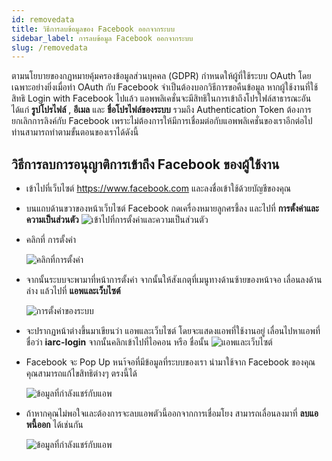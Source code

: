```yaml
---
id: removedata
title: วิธีการลบข้อมูลของ Facebook ออกจากระบบ
sidebar_label: การลบข้อมูล Facebook ออกจากระบบ
slug: /removedata
---
```


ตามนโยบายของกฏหมายคุ้มครองข้อมูลส่วนบุคคล (GDPR) กำหนดให้ผู้ที่ใช้ระบบ OAuth โดยเฉพาะอย่างยิ่งเมื่อทำ OAuth กับ Facebook จำเป็นต้องบอกวิธีการขอคืนข้อมูล หากผู้ใช้งานที่ใช้สิทธิ Login with Facebook ไปแล้ว แอพพลิเคชั่นจะมีสิทธิในการเข้าถึงโปรไฟล์สาธารณะอันได้แก่ **รูปโปรไฟล์** , **อีเมล** และ **ชื่อโปรไฟล์ของระบบ** รวมถึง Authentication Token ต้องการยกเลิกการลิงค์กับ Facebook เพราะไม่ต้องการให้มีการเชื่อมต่อกับแอพพลิเคชั่นของเราอีกต่อไป ท่านสามารถทำตามขั้นตอนของเราได้ดังนี้

## วิธีการลบการอนุญาติการเข้าถึง Facebook ของผู้ใช้งาน

- เข้าไปที่เว็บไซต์ https://www.facebook.com และลงชื่อเข้าใช้ด้วยบัญชีของคุณ
- บนแถบด้านขวาของหน้าเว็บไซต์ Facebook กดเครื่องหมายลูกศรชี้ลง และไปที่ **การตั้งค่าและความเป็นส่วนตัว**
  ![เข้าไปที่การตั้งค่าและความเป็นส่วนตัว](/img/facebookremove/1.png)
- คลิกที่ การตั้งค่า

  ![คลิกที่การตั้งค่า](/img/facebookremove/2.png)

- จากนั้นระบบจะพามาที่หน้าการตั้งค่า จากนั้นให้สังเกตุที่เมนูทางด้านซ้ายของหน้าจอ เลื่อนลงด้านล่าง แล้วไปที่ **แอพและเว็บไซต์**

  ![การตั้งค่าของระบบ](/img/facebookremove/3.png)

- จะปรากฏหน้าต่างขึ้นมาเขียนว่า แอพและเว็บไซต์ โดยจะแสดงแอพที่ใช้งานอยู่ เลื่อนไปหาแอพที่ชื่อว่า **iarc-login** จากนั้นคลิกเข้าไปที่ไอคอน หรือ ชื่อนั้น
  ![แอพและเว็บไซต์](/img/facebookremove/4.png)

- Facebook จะ Pop Up หนา้จอที่มีข้อมูลที่ระบบของเรา นำมาใช้จาก Facebook ของคุณ คุณสามารถแก้ไขสิทธิต่างๆ ตรงนี้ได้

  ![ข้อมูลที่กำลังแชร์กับแอพ](/img/facebookremove/5.png)

- ถ้าหากคุณไม่พอใจและต้องการจะลบแอพตัวนี้ออกจากการเชื่อมโยง สามารถเลื่อนลงมาที่ **ลบแอพนี้ออก** ได้เช่นกัน

  ![ข้อมูลที่กำลังแชร์กับแอพ](/img/facebookremove/6.png)
